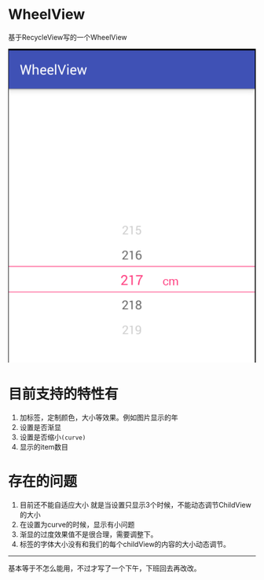 # WheelView
基于RecycleView写的一个WheelView

![](art/demo.png)

# 目前支持的特性有

1. 加标签，定制颜色，大小等效果。例如图片显示的年
2. 设置是否渐显
3. 设置是否缩小`(curve)`
4. 显示的item数目

# 存在的问题

1. 目前还不能自适应大小
   就是当设置只显示3个时候，不能动态调节ChildView的大小
2. 在设置为curve的时候，显示有小问题
3. 渐显的过度效果值不是很合理，需要调整下。
4. 标签的字体大小没有和我们的每个childView的内容的大小动态调节。

---

基本等于不怎么能用，不过才写了一个下午，下班回去再改改。
